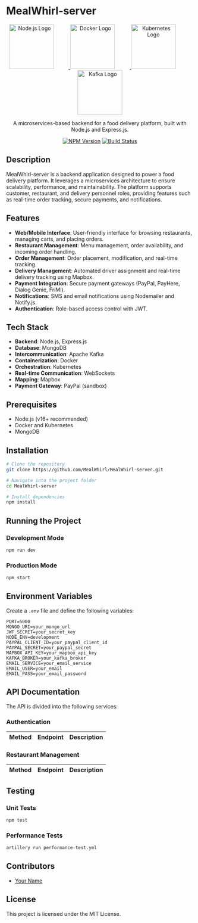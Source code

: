 # MealWhirl-server

<p align="center">
    <a href="https://nodejs.org/" target="blank">
        <img src="https://nodejs.org/static/images/logo.svg" width="120" alt="Node.js Logo" style="margin-right: 40px;" />
    </a>
    <a href="https://www.docker.com/" target="blank">
        <img src="https://en.vetores.org/d/docker.svg" width="120" alt="Docker Logo" style="margin-right: 40px;" />
    </a>
    <a href="https://kubernetes.io/" target="blank">
        <img src="https://vetores.org/d/kubernetes.svg" width="120" alt="Kubernetes Logo" style="margin-right: 40px;" />
    </a>
    <a href="https://kafka.apache.org/" target="blank">
        <img src="https://www.bettercloud.com/mx-careers/apache_kafka_wordtype-svg" width="120" alt="Kafka Logo" />
    </a>
</p>


<p align="center">
    A microservices-based backend for a food delivery platform, built with Node.js and Express.js.
</p>

<p align="center">
    <a href="https://www.npmjs.com/" target="_blank"><img src="https://img.shields.io/npm/v/express.svg" alt="NPM Version" /></a>
    <a href="https://circleci.com/gh/MealWhirl/MealWhirl-server" target="_blank"><img src="https://img.shields.io/circleci/build/github/MealWhirl/MealWhirl-server/master" alt="Build Status" /></a>
</p>

## Description

MealWhirl-server is a backend application designed to power a food delivery platform. It leverages a microservices architecture to ensure scalability, performance, and maintainability. The platform supports customer, restaurant, and delivery personnel roles, providing features such as real-time order tracking, secure payments, and notifications.

## Features

- **Web/Mobile Interface**: User-friendly interface for browsing restaurants, managing carts, and placing orders.
- **Restaurant Management**: Menu management, order availability, and incoming order handling.
- **Order Management**: Order placement, modification, and real-time tracking.
- **Delivery Management**: Automated driver assignment and real-time delivery tracking using Mapbox.
- **Payment Integration**: Secure payment gateways (PayPal, PayHere, Dialog Genie, FriMi).
- **Notifications**: SMS and email notifications using Nodemailer and Notify.js.
- **Authentication**: Role-based access control with JWT.

## Tech Stack

- **Backend**: Node.js, Express.js
- **Database**: MongoDB
- **Intercommunication**: Apache Kafka
- **Containerization**: Docker
- **Orchestration**: Kubernetes
- **Real-time Communication**: WebSockets
- **Mapping**: Mapbox
- **Payment Gateway**: PayPal (sandbox)

## Prerequisites

- Node.js (v16+ recommended)
- Docker and Kubernetes
- MongoDB

## Installation

```bash
# Clone the repository
git clone https://github.com/MealWhirl/MealWhirl-server.git

# Navigate into the project folder
cd MealWhirl-server

# Install dependencies
npm install
```

## Running the Project

### Development Mode

```bash
npm run dev
```

### Production Mode

```bash
npm start
```

## Environment Variables

Create a `.env` file and define the following variables:

```
PORT=5000
MONGO_URI=your_mongo_url
JWT_SECRET=your_secret_key
NODE_ENV=development
PAYPAL_CLIENT_ID=your_paypal_client_id
PAYPAL_SECRET=your_paypal_secret
MAPBOX_API_KEY=your_mapbox_api_key
KAFKA_BROKER=your_kafka_broker
EMAIL_SERVICE=your_email_service
EMAIL_USER=your_email
EMAIL_PASS=your_email_password
```

## API Documentation

The API is divided into the following services:

### Authentication

| Method | Endpoint                  | Description               |
| ------ | ------------------------- | ------------------------- |


### Restaurant Management

| Method | Endpoint                  | Description                     |
| ------ | ------------------------- | ------------------------------- |


## Testing

### Unit Tests

```bash
npm test
```

### Performance Tests

```bash
artillery run performance-test.yml
```

## Contributors

- [Your Name](https://github.com/your-profile)

## License

This project is licensed under the MIT License.
